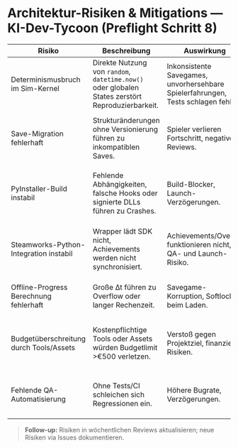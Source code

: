 # Architektur-Risiken & Mitigations — KI-Dev-Tycoon (Preflight Schritt 8)

| Risiko | Beschreibung | Auswirkung | Mitigation |
| --- | --- | --- | --- |
| Determinismusbruch im Sim-Kernel | Direkte Nutzung von `random`, `datetime.now()` oder globalen States zerstört Reproduzierbarkeit. | Inkonsistente Savegames, unvorhersehbare Spielerfahrungen, Tests schlagen fehl. | Strikte Nutzung injizierter `RandomSource`/`TimeProvider`, Unit-/Property-Tests mit festen Seeds, CI-Checks (mypy/pytest/hypothesis). |
| Save-Migration fehlerhaft | Strukturänderungen ohne Versionierung führen zu inkompatiblen Saves. | Spieler verlieren Fortschritt, negative Reviews. | `MigrationRegistry` implementieren, Schema-Version in Savegame pflegen, Roundtrip-Tests, Dokumentation (`docs/migrations`). |
| PyInstaller-Build instabil | Fehlende Abhängigkeiten, falsche Hooks oder signierte DLLs führen zu Crashes. | Build-Blocker, Launch-Verzögerungen. | Frühzeitige Build-Pipeline (`nox -s build`), Logging der PyInstaller-Ausgabe, Smoke-Test jedes Artefakts, Fallback `onedir`-Build. |
| Steamworks-Python-Integration instabil | Wrapper lädt SDK nicht, Achievements werden nicht synchronisiert. | Achievements/Overlay funktionieren nicht, QA- und Launch-Risiko. | Optionale Integration kapseln, Fallback (internes Achievement-Log), Tests mit Dummy-AppID, manueller QA-Plan in W4/W6. |
| Offline-Progress Berechnung fehlerhaft | Große Δt führen zu Overflow oder langer Rechenzeit. | Savegame-Korruption, Softlocks beim Laden. | Analytische Formeln (Schritt 36), Unit-Tests für Grenzwerte, Cap 8–12 h, Fallback segmentiert. |
| Budgetüberschreitung durch Tools/Assets | Kostenpflichtige Tools oder Assets würden Budgetlimit >€500 verletzen. | Verstoß gegen Projektziel, finanzielle Risiken. | Tooling-Stack ausschließlich kostenfrei (Schritt 5), Ausgaben-Tracker pflegen, jede Ausgabe via `budget_tracker.csv` prüfen. |
| Fehlende QA-Automatisierung | Ohne Tests/CI schleichen sich Regressionen ein. | Höhere Bugrate, Verzögerungen. | CI-Skripte für Python (nox, GH Actions) einrichten, nightly Headless-Runs planen, Tests in PR-Gate erzwingen. |

> **Follow-up:** Risiken in wöchentlichen Reviews aktualisieren; neue Risiken via Issues dokumentieren.
